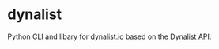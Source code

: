 # dynalist

Python CLI and libary for [dynalist.io](https://dynalist.io) based on the [Dynalist API](https://apidocs.dynalist.io/#introduction).